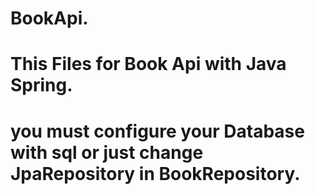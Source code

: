 # BookApi.
# This Files for Book Api with Java Spring.
# you must configure your Database with sql or just change JpaRepository in BookRepository.
